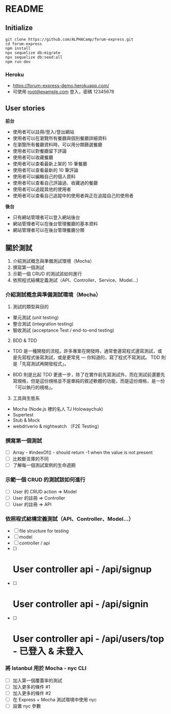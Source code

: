 # README

## Initialize
```
git clone https://github.com/ALPHACamp/forum-express.git
cd forum-express
npm install
npx sequelize db:migrate
npx sequelize db:seed:all
npm run dev
```

### Heroku
- https://forum-express-demo.herokuapp.com/
- 可使用 root@example.com 登入，密碼 12345678

## User stories

**前台**

* 使用者可以註冊/登入/登出網站
* 使用者可以在瀏覽所有餐廳與個別餐廳詳細資料
* 在瀏覽所有餐廳資料時，可以用分類篩選餐廳
* 使用者可以對餐廳留下評論
* 使用者可以收藏餐廳
* 使用者可以查看最新上架的 10 筆餐廳
* 使用者可以查看最新的 10 筆評論
* 使用者可以編輯自己的個人資料
* 使用者可以查看自己評論過、收藏過的餐廳
* 使用者可以追蹤其他的使用者
* 使用者可以查看自己追蹤中的使用者與正在追蹤自己的使用者

**後台**

* 只有網站管理者可以登入網站後台
* 網站管理者可以在後台管理餐廳的基本資料
* 網站管理者可以在後台管理餐廳分類

## 關於測試

1. 介紹測試概念與準備測試環境（Mocha）
2. 撰寫第一個測試
3. 示範一個 CRUD 的測試該如何進行
4. 依照程式結構定義測試（API、Controller、Service、Model...）

### 介紹測試概念與準備測試環境（Mocha）

1. 測試的類型與目的

* 單元測試 (unit testing)
* 整合測試 (integration testing)
* 驗收測試 (acceptance Test / end-to-end testing)

2. BDD & TDD

* TDD 是一種開發的流程。許多專案在開發時，通常會邊寫程式邊寫測試，或是先寫程式後寫測試，或是更常見 — 你知道的，寫了程式不寫測試。
TDD 則是「先寫測試再開發程式」。

* BDD 則是比起 TDD 更進一步，除了在實作前先寫測試外，而在測試前還要先寫規格，但是這份規格並不是單純的敘述軟體的功能，而是這份規格，是一份「可以執行的規格」。

3. 工具與生態系

* Mocha (Node.js 裡的名人 TJ Holowaychuk)
* Supertest
* Stub & Mock
* webdriverio & nightwatch （F2E Testing）

### 撰寫第一個測試

- [ ] Array - #indexOf() - should return -1 when the value is not present
- [ ] 比較斷言庫的不同
- [ ] 了解每一個測試案例的生命週期

### 示範一個 CRUD 的測試該如何進行

- [ ] User 的 CRUD action => Model
- [ ] User 的註冊 => Controller
- [ ] User 的註冊 => API

### 依照程式結構定義測試（API、Controller、Model...）

- [ ] file structure for testing
- [ ] model
- [ ] controller / api
- [ ] # User controller api - /api/signup
- [ ] # User controller api - /api/signin
- [ ] # User controller api - /api/users/top - 已登入 & 未登入

### 將 lstanbul 用於 Mocha - nyc CLI

- [ ] 加入第一個覆蓋率的測試
- [ ] 加入更多的條件 #1
- [ ] 加入更多的條件 #2
- [ ] 在 Express + Mocha 測試環境中使用 nyc
- [ ] 設置 nyc 參數
